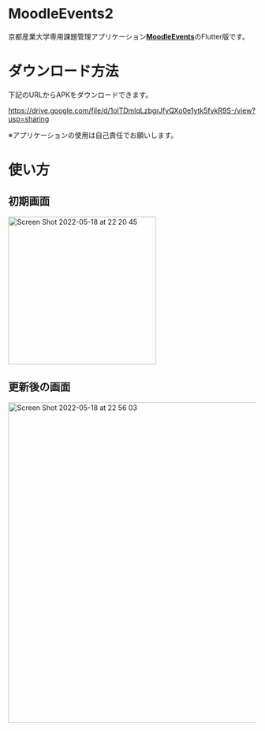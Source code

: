 # MoodleEvents2

京都産業大学専用課題管理アプリケーション[**MoodleEvents**](https://github.com/NekoZ-Meow/MoodleEvents)のFlutter版です。

# ダウンロード方法

下記のURLからAPKをダウンロードできます。

https://drive.google.com/file/d/1olTDmlqLzbgrJfyQXo0e1ytk5fvkR9S-/view?usp=sharing

※アプリケーションの使用は自己責任でお願いします。

# 使い方

## 初期画面

<img width="300" alt="Screen Shot 2022-05-18 at 22 20 45" src="https://user-images.githubusercontent.com/51152638/169059255-a7f10d06-5758-4263-9e77-dc26b2d99a0f.png">

## 更新後の画面

<img width="650" alt="Screen Shot 2022-05-18 at 22 56 03" src="https://user-images.githubusercontent.com/51152638/169059525-886c2d88-c95b-4250-a8fa-9bac7ddc50d6.png">
